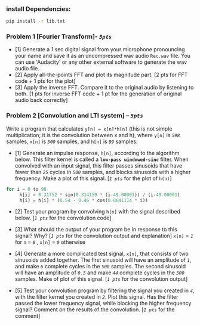 ### install Dependencies:

```bash
pip install -r lib.txt
```

### Problem 1 [Fourier Transform]- *`5pts`*

- [1] Generate a 1 sec digital signal from your microphone pronouncing your name and save it as an uncompressed wav audio `Rec.wav` file. You can use 'Audacity' or any other external software to generate the wav audio file.
- [2] Apply all-the-points FFT and plot its magnitude part. [2 pts for FFT code + 1 pts for the plot]
- [3] Apply the inverse FFT. Compare it to the original audio by listening to both. [1 pts for inverse
FFT code + 1 pt for the generation of original audio back correctly]


### Problem 2 [Convolution and LTI system] – *`5pts`*

Write a program that calculates `y[n] = x[n]*h[n]` (this is not simple multiplication; it is the convolution between x and h), where `y[n]` is *`598`* samples, `x[n]` is *`500`* samples, and `h[n]` is *`99`* samples.

- [1] Generate an impulse response, `h[n]`, according to the algorithm below. This filter kernel is called a **`low-pass windowed-sinc`** filter. When convolved with an input signal, this filter passes sinusoids that have fewer than *`25`* cycles in *`500`* samples, and blocks sinusoids with a higher frequency. Make a plot of this signal. [*`1 pts`* for the plot of `h(n)`]

```python
for i = 0 to 98
     h[i] = 0.31752 * sin(0.314159 * (i-49.00001)) / (i-49.00001)
     h[i] = h[i] * (0.54 - 0.46 * cos(0.0641114 * i))
```
- [2] Test your program by convolving `h[n]` with the signal described below. [*`1 pts`* for the convolution code]

- [3] What should the output of your program be in response to this signal? Why? [*`1 pts`* for the convolution output and explanation] `x[n]` = *`1`* for `n` = *`0`* , `x[n]` = *`0`* otherwise

- [4] Generate a more complicated test signal, `x[n]`, that consists of two sinusoids added together. The first sinusoid will have an amplitude of *`1`*, and make *`6`* complete cycles in the *`500`* samples. The second sinusoid will have an amplitude of *`0.5`* and make *`44`* complete cycles in the *`500`* samples. Make of plot of this signal. [*`1 pts`* for the convolution output]

- [5] Test your convolution program by filtering the signal you created in *`4`*, with the filter kernel you created in *`2`*. Plot this signal. Has the filter passed the lower frequency signal, while blocking the higher frequency signal? Comment on the results of the convolution. [*`1 pts`* for the comment]

